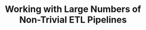 ---
title: Working with Large Numbers of Non-Trivial ETL Pipelines
description: |
  Data pipelines need to be flexible, modular and easily monitored. They are not just set-and-forget. The team that monitors a pipeline might not have developed it and may not be experts on the dataset. End users must have confidence in the output.

  This talk is a practical walkthrough of a suggested pipeline architecture on AWS using Step functions, Spot instance, AWS Batch, Glue, Lambda and Data Dog.

  I'll be covering techniques using AWS and DataDog, but many of the approaches are applicable in an Apache Airflow/Kibana environment.
speaker: Jessica Flanagan
bio: "I have 15 years software development experience with the last ten years spent working with medium to large data. I have a passion for exploration, optimisation and best practices. I enjoy developing and mentoring teams and experimenting with new technology. I prefer to be technology agnostic and am focused on finding the right solution for a problem."
image: /images/speakers/jessica_flanagan.jpg
---